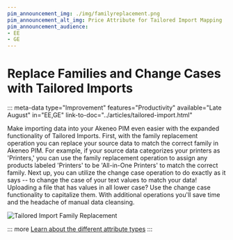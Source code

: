 ```yaml
---
pim_announcement_img: ./img/familyreplacement.png
pim_announcement_alt_img: Price Attribute for Tailored Import Mapping
pim_announcement_audience:
- EE
- GE
---
```


# Replace Families and Change Cases with Tailored Imports
::: meta-data type="Improvement" features="Productivity" available="Late August" in="EE,GE" link-to-doc="../articles/tailored-import.html"

Make importing data into your Akeneo PIM even easier with the expanded functionality of Tailored Imports. First, with the family replacement operation you can replace your source data to match the correct family in Akeneo PIM. For example, if your source data categorizes your printers as 'Printers,' you can use the family replacement operation to assign any products labeled 'Printers' to be 'All-in-One Printers' to match the correct family. Next up, you can utilize the change case operation to do exactly as it says -- to change the case of your text values to match your data! Uploading a file that has values in all lower case? Use the change case functionality to capitalize them. With additional operations you'll save time and the headache of manual data cleansing.

![Tailored Import Family Replacement](../img/familyreplacement.png)

::: more
[Learn about the different attribute types](../articles/what-is-an-attribute.html#akeneo-attribute-types)
:::
